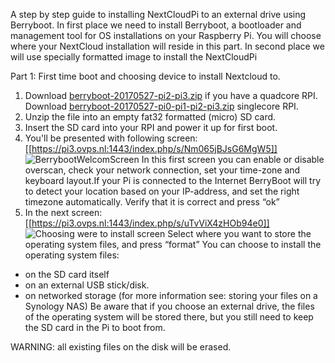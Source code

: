 A step by step guide to installing NextCloudPi to an external drive using Berryboot.
In first place we need to install Berryboot, a bootloader and management tool for OS installations on your Raspberry Pi. You will choose where your NextCloud installation will reside in this part.  In second place we will use specially formatted image to install the NextCloudPi

Part 1: First time boot and choosing device to install Nextcloud to.

1. Download [berryboot-20170527-pi2-pi3.zip](http://downloads.sourceforge.net/project/berryboot/berryboot-20170527-pi2-pi3.zip) if you have a quadcore RPI. Download [berryboot-20170527-pi0-pi1-pi2-pi3.zip](http://downloads.sourceforge.net/project/berryboot/berryboot-20170527-pi0-pi1-pi2-pi3.zip) singlecore RPI.
2. Unzip the file into an empty fat32 formatted (micro) SD card.
3. Insert the SD card into your RPI and power it up for first boot.
4. You'll be presented with following screen:[[https://pi3.ovps.nl:1443/index.php/s/Nm065jBJsG6MgW5]]
![BerrybootWelcomScreen](https://pi3.ovps.nl:1443/index.php/s/Nm065jBJsG6MgW5) In this first screen you can enable or disable overscan, check your network connection, set your time-zone and keyboard layout.If your Pi is connected to the Internet BerryBoot will try to detect your location based on your IP-address, and set the right timezone automatically. Verify that it is correct and press “ok”
5. In the next screen: [[https://pi3.ovps.nl:1443/index.php/s/uTvViX4zHOb94e0]] ![Choosing were to install screen](https://pi3.ovps.nl:1443/index.php/s/uTvViX4zHOb94e0) Select where you want to store the operating system files, and press “format”
You can choose to install the operating system files: 
- on the SD card itself
- on an external USB stick/disk.
- on networked storage (for more information see: storing your files on a Synology NAS)
Be aware that if you choose an external drive, the files of the operating system will be stored there, but you still need to keep the SD card in the Pi to boot from.

WARNING: all existing files on the disk will be erased.
